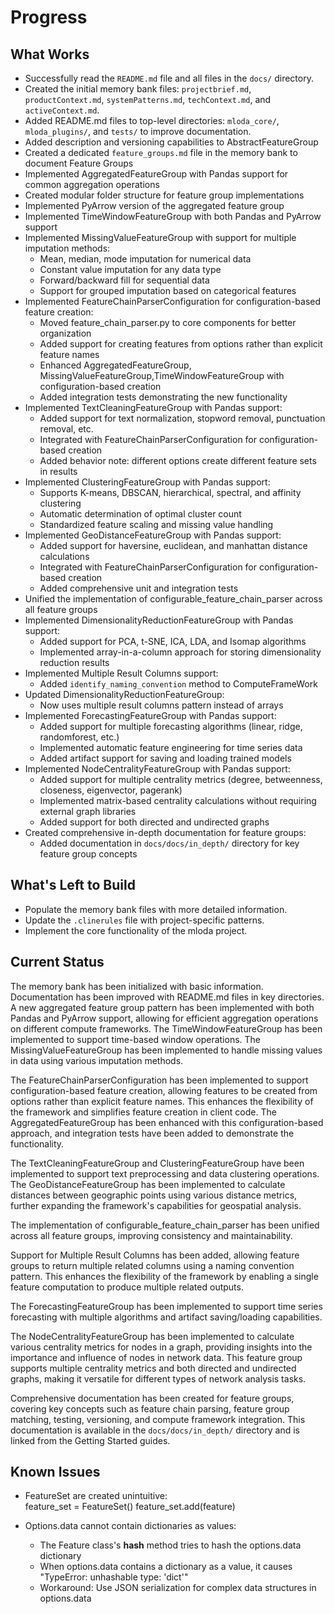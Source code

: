 # Progress

## What Works

*   Successfully read the `README.md` file and all files in the `docs/` directory.
*   Created the initial memory bank files: `projectbrief.md`, `productContext.md`, `systemPatterns.md`, `techContext.md`, and `activeContext.md`.
*   Added README.md files to top-level directories: `mloda_core/`, `mloda_plugins/`, and `tests/` to improve documentation.
*   Added description and versioning capabilities to AbstractFeatureGroup
*   Created a dedicated `feature_groups.md` file in the memory bank to document Feature Groups
*   Implemented AggregatedFeatureGroup with Pandas support for common aggregation operations
*   Created modular folder structure for feature group implementations
*   Implemented PyArrow version of the aggregated feature group
*   Implemented TimeWindowFeatureGroup with both Pandas and PyArrow support
*   Implemented MissingValueFeatureGroup with support for multiple imputation methods:
    * Mean, median, mode imputation for numerical data
    * Constant value imputation for any data type
    * Forward/backward fill for sequential data
    * Support for grouped imputation based on categorical features
*   Implemented FeatureChainParserConfiguration for configuration-based feature creation:
    * Moved feature_chain_parser.py to core components for better organization
    * Added support for creating features from options rather than explicit feature names
    * Enhanced AggregatedFeatureGroup, MissingValueFeatureGroup,TimeWindowFeatureGroup with configuration-based creation
    * Added integration tests demonstrating the new functionality
*   Implemented TextCleaningFeatureGroup with Pandas support:
    * Added support for text normalization, stopword removal, punctuation removal, etc.
    * Integrated with FeatureChainParserConfiguration for configuration-based creation
    * Added behavior note: different options create different feature sets in results
*   Implemented ClusteringFeatureGroup with Pandas support:
    * Supports K-means, DBSCAN, hierarchical, spectral, and affinity clustering
    * Automatic determination of optimal cluster count
    * Standardized feature scaling and missing value handling
*   Implemented GeoDistanceFeatureGroup with Pandas support:
    * Added support for haversine, euclidean, and manhattan distance calculations
    * Integrated with FeatureChainParserConfiguration for configuration-based creation
    * Added comprehensive unit and integration tests
*   Unified the implementation of configurable_feature_chain_parser across all feature groups
*   Implemented DimensionalityReductionFeatureGroup with Pandas support:
    * Added support for PCA, t-SNE, ICA, LDA, and Isomap algorithms
    * Implemented array-in-a-column approach for storing dimensionality reduction results
*   Implemented Multiple Result Columns support:
    * Added `identify_naming_convention` method to ComputeFrameWork
*   Updated DimensionalityReductionFeatureGroup:
    * Now uses multiple result columns pattern instead of arrays
*   Implemented ForecastingFeatureGroup with Pandas support:
    * Added support for multiple forecasting algorithms (linear, ridge, randomforest, etc.)
    * Implemented automatic feature engineering for time series data
    * Added artifact support for saving and loading trained models
*   Implemented NodeCentralityFeatureGroup with Pandas support:
    * Added support for multiple centrality metrics (degree, betweenness, closeness, eigenvector, pagerank)
    * Implemented matrix-based centrality calculations without requiring external graph libraries
    * Added support for both directed and undirected graphs
*   Created comprehensive in-depth documentation for feature groups:
    * Added documentation in `docs/docs/in_depth/` directory for key feature group concepts


## What's Left to Build

*   Populate the memory bank files with more detailed information.
*   Update the `.clinerules` file with project-specific patterns.
*   Implement the core functionality of the mloda project.
## Current Status

The memory bank has been initialized with basic information. Documentation has been improved with README.md files in key directories. A new aggregated feature group pattern has been implemented with both Pandas and PyArrow support, allowing for efficient aggregation operations on different compute frameworks. The TimeWindowFeatureGroup has been implemented to support time-based window operations. The MissingValueFeatureGroup has been implemented to handle missing values in data using various imputation methods. 

The FeatureChainParserConfiguration has been implemented to support configuration-based feature creation, allowing features to be created from options rather than explicit feature names. This enhances the flexibility of the framework and simplifies feature creation in client code. The AggregatedFeatureGroup has been enhanced with this configuration-based approach, and integration tests have been added to demonstrate the functionality.

The TextCleaningFeatureGroup and ClusteringFeatureGroup have been implemented to support text preprocessing and data clustering operations. The GeoDistanceFeatureGroup has been implemented to calculate distances between geographic points using various distance metrics, further expanding the framework's capabilities for geospatial analysis.

The implementation of configurable_feature_chain_parser has been unified across all feature groups, improving consistency and maintainability.

Support for Multiple Result Columns has been added, allowing feature groups to return multiple related columns using a naming convention pattern. This enhances the flexibility of the framework by enabling a single feature computation to produce multiple related outputs.

The ForecastingFeatureGroup has been implemented to support time series forecasting with multiple algorithms and artifact saving/loading capabilities.

The NodeCentralityFeatureGroup has been implemented to calculate various centrality metrics for nodes in a graph, providing insights into the importance and influence of nodes in network data. This feature group supports multiple centrality metrics and both directed and undirected graphs, making it versatile for different types of network analysis tasks.

Comprehensive documentation has been created for feature groups, covering key concepts such as feature chain parsing, feature group matching, testing, versioning, and compute framework integration. This documentation is available in the `docs/docs/in_depth/` directory and is linked from the Getting Started guides.

## Known Issues

* FeatureSet are created unintuitive:  
feature_set = FeatureSet()
feature_set.add(feature)

* Options.data cannot contain dictionaries as values:
  * The Feature class's __hash__ method tries to hash the options.data dictionary
  * When options.data contains a dictionary as a value, it causes "TypeError: unhashable type: 'dict'"
  * Workaround: Use JSON serialization for complex data structures in options.data
